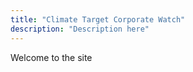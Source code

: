 ```yaml
---
title: "Climate Target Corporate Watch"
description: "Description here"
---
```


Welcome to the site
